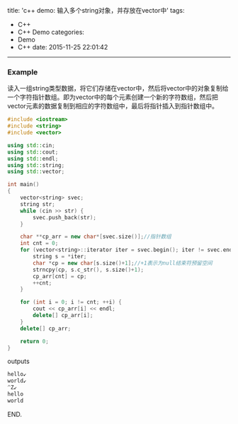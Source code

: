 title: 'c++ demo: 输入多个string对象，并存放在vector中'
tags:
  - C++
  - C++ Demo
categories:
  - Demo
  - C++
date: 2015-11-25 22:01:42
---

### Example ###

读入一组string类型数据，将它们存储在vector中，然后将vector中的对象复制给一个字符指针数组。即为vector中的每个元素创建一个新的字符数组，然后把vector元素的数据复制到相应的字符数组中，最后将指针插入到指针数组中。

<!-- more -->

```C++
#include <iostream>
#include <string>
#include <vector>

using std::cin;
using std::cout;
using std::endl;
using std::string;
using std::vector;

int main()
{
	vector<string> svec;
	string str;
	while (cin >> str) {
		svec.push_back(str);
	}

	char **cp_arr = new char*[svec.size()];//指针数组
	int cnt = 0;
	for (vector<string>::iterator iter = svec.begin(); iter != svec.end(); ++iter) {
		string s = *iter;
		char *cp = new char[s.size()+1];//+1表示为null结束符预留空间
		strncpy(cp, s.c_str(), s.size()+1);
		cp_arr[cnt] = cp;
		++cnt;
	}

	for (int i = 0; i != cnt; ++i) {
		cout << cp_arr[i] << endl;
		delete[] cp_arr[i];
	}
	delete[] cp_arr;

	return 0;
}
```

outputs

```C++
hello↙
world↙
^Z↙
hello
world
```

END.